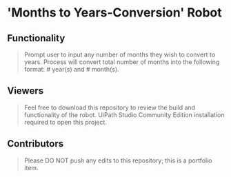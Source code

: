 # 'Months to Years-Conversion' Robot

## Functionality
> Prompt user to input any number of months they wish to convert to years. Process will convert total number of months into the following format: # year(s) and # month(s).

## Viewers
> Feel free to download this repository to review the build and functionality of the robot. UiPath Studio Community Edition installation required to open this project.

## Contributors
> Please DO NOT push any edits to this repository; this is a portfolio item.
